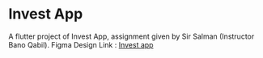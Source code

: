 # Invest App

A flutter project of Invest App, assignment given by Sir Salman (Instructor Bano Qabil). Figma Design Link : <a href="https://www.figma.com/file/yPdfYEvJFoiEtbe92RjAQZ/Invest-App-App-design?type=design&node-id=8-483&mode=design&t=9OBkXX5aZQNTMNzq-0">Invest app</a>


